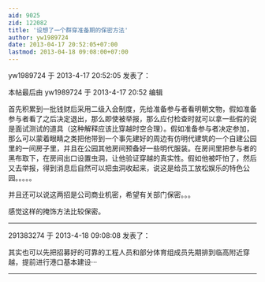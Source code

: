 ```yaml
---
aid: 9025
zid: 122082
title: '设想了一个群穿准备期的保密方法'
author: yw1989724
date: 2013-04-17 20:52:05+07:00
lastmod: 2013-04-18 09:08:00+07:00
---
```


yw1989724 于 2013-4-17 20:52:05 发表了：

本帖最后由 yw1989724 于 2013-4-17 20:52 编辑 

首先积累到一批钱财后采用二级入会制度，先给准备参与者看明朝文物，假如准备参与者看了之后决定退出，那么即使被举报，那么应付检查时就可以拿一些假的说是面试测试的道具（这种解释应该比穿越时空合理）。假如准备参与者决定参加，那么可以蒙着眼睛之类把他带到一个事先建好的周边有仿明代建筑的一个自建公园里的一间房子里，并且在公园其他房间预备好一些明代服装。在房间里把参与者的黑布取下，在房间出口设置虫洞，让他验证穿越的真实性。假如他被吓怕了，然后又去举报，得到消息后自然可以把虫洞收起来，说这是给员工放松娱乐的特色公园。。。。。

并且还可以说这两招是公司商业机密，希望有关部门保密。。。

感觉这样的掩饰方法比较保密。

---------

291383274 于 2013-4-18 09:08:08 发表了：

其实也可以先把招募好的可靠的工程人员和部分体育组成员先期排到临高附近穿越，提前进行港口基本建设···

---------

